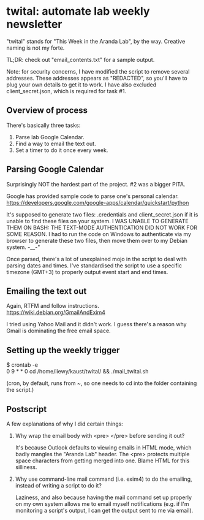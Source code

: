 # twital: automate lab weekly newsletter #

"twital" stands for "This Week in the Aranda Lab", by the way. Creative naming is not my forte.

TL;DR: check out "email_contents.txt" for a sample output.

Note: for security concerns, I have modified the script to remove several addresses. These addresses appears as "REDACTED", so you'll have to plug your own details to get it to work. I have also excluded client_secret.json, which is required for task #1.

## Overview of process ##
There's basically three tasks:

1. Parse lab Google Calendar.
2. Find a way to email the text out.
3. Set a timer to do it once every week.

## Parsing Google Calendar ##
Surprisingly NOT the hardest part of the project. #2 was a bigger PITA.

Google has provided sample code to parse one's personal calendar.  
https://developers.google.com/google-apps/calendar/quickstart/python

It's supposed to generate two files: .credentials and client_secret.json if it is unable to find these files on your system. I WAS UNABLE TO GENERATE THEM ON BASH: THE TEXT-MODE AUTHENTICATION DID NOT WORK FOR SOME REASON. I had to run the code on Windows to authenticate via my browser to generate these two files, then move them over to my Debian system. -__-"

Once parsed, there's a lot of unexplained mojo in the script to deal with parsing dates and times. I've standardised the script to use a specific timezone (GMT+3) to properly output event start and end times.

## Emailing the text out ##
Again, RTFM and follow instructions.  
https://wiki.debian.org/GmailAndExim4

I tried using Yahoo Mail and it didn't work. I guess there's a reason why Gmail is dominating the free email space.

## Setting up the weekly trigger ##
$ crontab -e  
0 9 * * 0 cd /home/liewy/kaust/twital/ && ./mail_twital.sh

(cron, by default, runs from ~, so one needs to cd into the folder containing the script.)

## Postscript ##
A few explanations of why I did certain things:

1. Why wrap the email body with \<pre\> \</pre\> before sending it out?

	It's because Outlook defaults to viewing emails in HTML mode, which badly mangles the "Aranda Lab" header. The \<pre\> protects multiple space characters from getting merged into one. Blame HTML for this silliness.

2. Why use command-line mail command (i.e. exim4) to do the emailing, instead of writing a script to do it?

	Laziness, and also because having the mail command set up properly on my own system allows me to email myself notifications (e.g. if I'm monitoring a script's output, I can get the output sent to me via email).